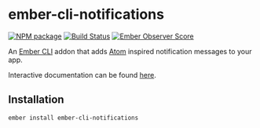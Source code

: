 # ember-cli-notifications

[![NPM package](https://img.shields.io/npm/v/ember-cli-notifications.svg)](https://www.npmjs.com/package/ember-cli-notifications) [![Build Status](https://img.shields.io/travis/stonecircle/ember-cli-notifications.svg)](https://travis-ci.org/stonecircle/ember-cli-notifications) [![Ember Observer Score](http://emberobserver.com/badges/ember-cli-notifications.svg)](http://emberobserver.com/addons/ember-cli-notifications)


An [Ember CLI] addon that adds [Atom] inspired notification messages to your app.

Interactive documentation can be found [here].

## Installation

```shell
ember install ember-cli-notifications
```

[Ember CLI]: http://ember-cli.com
[Atom]: https://github.com/atom/notifications
[here]: http://stonecircle.github.io/ember-cli-notifications
